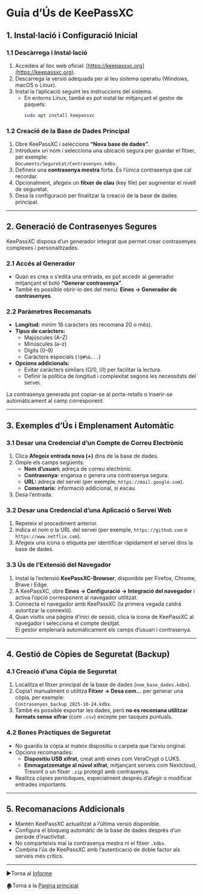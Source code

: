 # Guia d’Ús de KeePassXC

## 1. Instal·lació i Configuració Inicial

### 1.1 Descàrrega i Instal·lació
1. Accedeix al lloc web oficial: [https://keepassxc.org](https://keepassxc.org).  
2. Descarrega la versió adequada per al teu sistema operatiu (Windows, macOS o Linux).  
3. Instal·la l’aplicació seguint les instruccions del sistema.  
   - En entorns Linux, també es pot instal·lar mitjançant el gestor de paquets:
     ```bash
     sudo apt install keepassxc
     ```

### 1.2 Creació de la Base de Dades Principal
1. Obre KeePassXC i selecciona **“Nova base de dades”**.  
2. Introdueix un nom i selecciona una ubicació segura per guardar el fitxer, per exemple:  
   `Documents/Seguretat/Contrasenyes.kdbx`.  
3. Defineix una **contrasenya mestra** forta. És l’única contrasenya que cal recordar.  
4. Opcionalment, afegeix un **fitxer de clau** (key file) per augmentar el nivell de seguretat.  
5. Desa la configuració per finalitzar la creació de la base de dades principal.

---

## 2. Generació de Contrasenyes Segures

KeePassXC disposa d’un generador integrat que permet crear contrasenyes complexes i personalitzades.

### 2.1 Accés al Generador
- Quan es crea o s’edita una entrada, es pot accedir al generador mitjançant el botó **“Generar contrasenya”**.  
- També és possible obrir-lo des del menú: **Eines → Generador de contrasenyes**.

### 2.2 Paràmetres Recomanats
- **Longitud:** mínim 16 caràcters (es recomana 20 o més).  
- **Tipus de caràcters:**  
  - Majúscules (A–Z)  
  - Minúscules (a–z)  
  - Dígits (0–9)  
  - Caràcters especials (`!@#%&...`)  
- **Opcions addicionals:**  
  - Evitar caràcters similars (O/0, l/I) per facilitar la lectura.  
  - Definir la política de longitud i complexitat segons les necessitats del servei.  

La contrasenya generada pot copiar-se al porta-retalls o inserir-se automàticament al camp corresponent.

---

## 3. Exemples d’Ús i Emplenament Automàtic

### 3.1 Desar una Credencial d’un Compte de Correu Electrònic
1. Clica **Afegeix entrada nova (+)** dins de la base de dades.  
2. Omple els camps següents:
   - **Nom d’usuari:** adreça de correu electrònic.  
   - **Contrasenya:** enganxa o genera una contrasenya segura.  
   - **URL:** adreça del servei (per exemple, `https://mail.google.com`).  
   - **Comentaris:** informació addicional, si escau.  
3. Desa l’entrada.

### 3.2 Desar una Credencial d’una Aplicació o Servei Web
1. Repeteix el procediment anterior.  
2. Indica el nom o la URL del servei (per exemple, `https://github.com` o `https://www.netflix.com`).  
3. Afegeix una icona o etiqueta per identificar ràpidament el servei dins la base de dades.

### 3.3 Ús de l’Extensió del Navegador
1. Instal·la l’extensió **KeePassXC-Browser**, disponible per Firefox, Chrome, Brave i Edge.  
2. A KeePassXC, obre **Eines → Configuració → Integració del navegador** i activa l’opció corresponent al navegador utilitzat.  
3. Connecta el navegador amb KeePassXC (la primera vegada caldrà autoritzar la connexió).  
4. Quan visitis una pàgina d’inici de sessió, clica la icona de KeePassXC al navegador i selecciona el compte desitjat.  
   El gestor emplenarà automàticament els camps d’usuari i contrasenya.

---

## 4. Gestió de Còpies de Seguretat (Backup)

### 4.1 Creació d’una Còpia de Seguretat
1. Localitza el fitxer principal de la base de dades (`nom_base_dades.kdbx`).  
2. Copia’l manualment o utilitza **Fitxer → Desa com...** per generar una còpia, per exemple:  
   `Contrasenyes_backup_2025-10-24.kdbx`.  
3. També és possible exportar les dades, però **no es recomana utilitzar formats sense xifrar** (com `.csv`) excepte per tasques puntuals.

### 4.2 Bones Pràctiques de Seguretat
- No guardis la còpia al mateix dispositiu o carpeta que l’arxiu original.  
- Opcions recomanades:
  - **Dispositiu USB xifrat**, creat amb eines com VeraCrypt o LUKS.  
  - **Emmagatzematge al núvol xifrat**, mitjançant serveis com Nextcloud, Tresorit o un fitxer `.zip` protegit amb contrasenya.  
- Realitza còpies periòdiques, especialment després d’afegir o modificar entrades importants.  

---

## 5. Recomanacions Addicionals
- Mantén KeePassXC actualitzat a l’última versió disponible.  
- Configura el bloqueig automàtic de la base de dades després d’un període d’inactivitat.  
- No comparteixis mai la contrasenya mestra ni el fitxer `.kdbx`.  
- Combina l’ús de KeePassXC amb l’autenticació de doble factor als serveis més crítics.

---

▶️Torna al [Informe](Informe.md)

🏚️Torna a la [Pagina principal](..)

